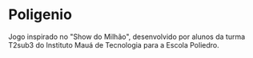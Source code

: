 # Poligenio
Jogo inspirado no "Show do Milhão", desenvolvido por alunos da turma T2sub3 do Instituto Mauá de Tecnologia para a Escola Poliedro.

